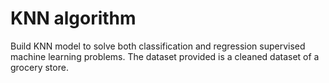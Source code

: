 # KNN algorithm
Build KNN model to solve both classification and regression supervised machine learning problems. 
The dataset provided is a cleaned dataset of a grocery store.
